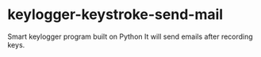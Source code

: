 # keylogger-keystroke-send-mail
Smart keylogger program built on Python
It will send emails after recording keys.
